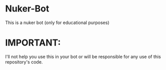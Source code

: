 # Nuker-Bot
This is a nuker bot (only for educational purposes)


# IMPORTANT:
I'll not help you use this in your bot or will be responsible for any use of this repository's code.

